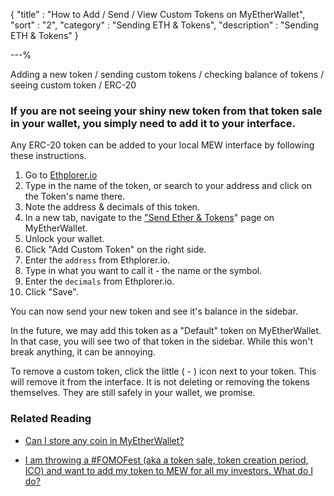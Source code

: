 {
"title"       : "How to Add / Send / View Custom Tokens on MyEtherWallet",
"sort"        : "2",
"category"    : "Sending ETH & Tokens",
"description" : "Sending ETH & Tokens"
}

---%


Adding a new token / sending custom tokens / checking balance of tokens / seeing custom token / ERC-20

### If you are not seeing your shiny new token from that token sale in your wallet, you simply need to add it to your interface.

Any ERC-20 token can be added to your local MEW interface by following these instructions.

1.  Go to [Ethplorer.io](https://ethplorer.io/) 
2.  Type in the name of the token, or search to your address and click on the Token's name there. 
3.  Note the address & decimals of this token.
4.  In a new tab, navigate to the ["Send Ether & Tokens](https://www.myetherwallet.com/#send-transaction)" page on MyEtherWallet.
5.  Unlock your wallet.
6.  Click "Add Custom Token" on the right side.
7.  Enter the `address` from Ethplorer.io.
8.  Type in what you want to call it - the name or the symbol.
9.  Enter the `decimals` from Ethplorer.io.
10.  Click "Save".

You can now send your new token and see it's balance in the sidebar.

In the future, we may add this token as a "Default" token on MyEtherWallet. In that case, you will see two of that token in the sidebar. While this won't break anything, it can be annoying. 

To remove a custom token, click the little ( - ) icon next to your token. This will remove it from the interface. It is not deleting or removing the tokens themselves. They are still safely in your wallet, we promise.

### Related Reading

- [Can I store any coin in MyEtherWallet?](https://myetherwallet.github.io/knowledge-base/can-i-send-my-steem-slash-btc-slash-ltc-slash-nem-slash-to-myetherwallet)

- [I am throwing a #FOMOFest (aka a token sale, token creation period, ICO) and want to add my token to MEW for all my investors. What do I do?](https://myetherwallet.github.io/knowledge-base/i-just-created-a-new-token-can-you-add-it-to-mew)

